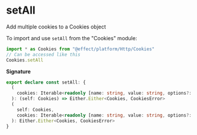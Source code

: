 # setAll

Add multiple cookies to a Cookies object

To import and use `setAll` from the "Cookies" module:

```ts
import * as Cookies from "@effect/platform/Http/Cookies"
// Can be accessed like this
Cookies.setAll
```

**Signature**

```ts
export declare const setAll: {
  (
    cookies: Iterable<readonly [name: string, value: string, options?: Cookie["options"]]>
  ): (self: Cookies) => Either.Either<Cookies, CookiesError>
  (
    self: Cookies,
    cookies: Iterable<readonly [name: string, value: string, options?: Cookie["options"]]>
  ): Either.Either<Cookies, CookiesError>
}
```
